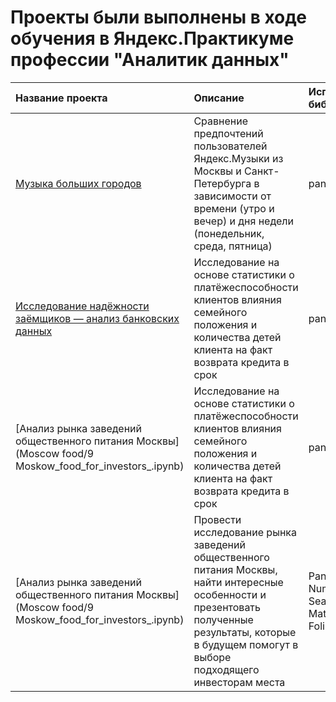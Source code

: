# Проекты были выполнены в ходе обучения в Яндекс.Практикуме профессии "Аналитик данных"
| Название проекта | Описание | 	Используемые библиотеки |
| :-------------------- | :--------------------- |:---------------------------|
| [Музыка больших городов](Music/1_big_cities_music_.ipynb) | Сравнение предпочтений пользователей Яндекс.Музыки из Москвы и Санкт-Петербурга в зависимости от времени (утро и вечер) и дня недели (понедельник, среда, пятница) | pandas |
| [Исследование надёжности заёмщиков — анализ банковских данных]() | Исследование на основе статистики о платёжеспособности клиентов влияния семейного положения и количества детей клиента на факт возврата кредита в срок | pandas |
| [Анализ рынка заведений общественного питания Москвы](Moscow food/9 Moskow_food_for_investors_.ipynb) | Исследование на основе статистики о платёжеспособности клиентов влияния семейного положения и количества детей клиента на факт возврата кредита в срок | pandas |
| [Анализ рынка заведений общественного питания Москвы](Moscow food/9 Moskow_food_for_investors_.ipynb) | Провести исследование рынка заведений общественного питания Москвы, найти интересные особенности и презентовать полученные результаты, которые в будущем помогут в выборе подходящего инвесторам места | Pandas, NumPy, Seaborn, Plotly, Matplotlib, Folium |

